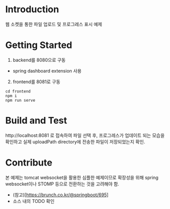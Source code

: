 # Introduction 
웹 소켓을 통한 파일 업로드 및 프로그레스 표시 예제


# Getting Started
1. backend를 8080으로 구동
- spring dashboard extension 사용
2. frontend를 8081로 구동
```
cd frontend
npm i
npm run serve
```

# Build and Test
http://localhost:8081 로 접속하여 파일 선택 후, 프로그레스가 업데이트 되는 모습을 확인하고 실제 uploadPath directory에 전송한 파일이 저장되었는지 확인.

# Contribute
본 예제는 tomcat websocket을 활용한 심플한 예제이므로
확장성을 위해 spring websocket이나 STOMP 등으로 전환하는 것을 고려해야 함.
- (참고)[https://brunch.co.kr/@springboot/695]
- 소스 내의 TODO 확인